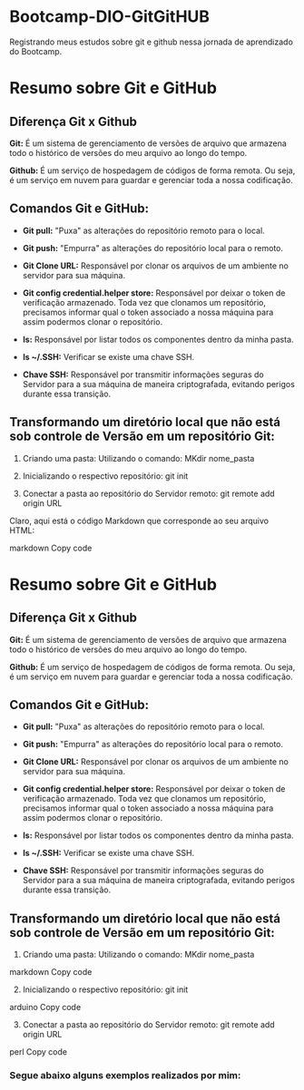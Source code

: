 # Bootcamp-DIO-GitGitHUB
Registrando meus estudos sobre git e github nessa  jornada de aprendizado do Bootcamp.
# Resumo sobre Git e GitHub

## Diferença Git x Github

**Git:**
É um sistema de gerenciamento de versões de arquivo que armazena todo o histórico de versões do meu arquivo ao longo do tempo.

**Github:**
É um serviço de hospedagem de códigos de forma remota. Ou seja, é um serviço em nuvem para guardar e gerenciar toda a nossa codificação.

## Comandos Git e GitHub:

- **Git pull:**
  "Puxa" as alterações do repositório remoto para o local.

- **Git push:**
  "Empurra" as alterações do repositório local para o remoto.

- **Git Clone URL:**
  Responsável por clonar os arquivos de um ambiente no servidor para sua máquina.

- **Git config credential.helper store:**
  Responsável por deixar o token de verificação armazenado. Toda vez que clonamos um repositório, precisamos informar qual o token associado a nossa máquina para assim podermos clonar o repositório.

- **ls:**
  Responsável por listar todos os componentes dentro da minha pasta.

- **ls ~/.SSH:**
  Verificar se existe uma chave SSH.

- **Chave SSH:**
  Responsável por transmitir informações seguras do Servidor para a sua máquina de maneira criptografada, evitando perigos durante essa transição.

## Transformando um diretório local que não está sob controle de Versão em um repositório Git:

1. Criando uma pasta:
   Utilizando o comando:
   MKdir nome_pasta
   
2. Inicializando o respectivo repositório:
git init

3. Conectar a pasta ao repositório do Servidor remoto:
git remote add origin URL

Claro, aqui está o código Markdown que corresponde ao seu arquivo HTML:

markdown
Copy code
# Resumo sobre Git e GitHub

## Diferença Git x Github

**Git:**
É um sistema de gerenciamento de versões de arquivo que armazena todo o histórico de versões do meu arquivo ao longo do tempo.

**Github:**
É um serviço de hospedagem de códigos de forma remota. Ou seja, é um serviço em nuvem para guardar e gerenciar toda a nossa codificação.

## Comandos Git e GitHub:

- **Git pull:**
  "Puxa" as alterações do repositório remoto para o local.

- **Git push:**
  "Empurra" as alterações do repositório local para o remoto.

- **Git Clone URL:**
  Responsável por clonar os arquivos de um ambiente no servidor para sua máquina.

- **Git config credential.helper store:**
  Responsável por deixar o token de verificação armazenado. Toda vez que clonamos um repositório, precisamos informar qual o token associado a nossa máquina para assim podermos clonar o repositório.

- **ls:**
  Responsável por listar todos os componentes dentro da minha pasta.

- **ls ~/.SSH:**
  Verificar se existe uma chave SSH.

- **Chave SSH:**
  Responsável por transmitir informações seguras do Servidor para a sua máquina de maneira criptografada, evitando perigos durante essa transição.

## Transformando um diretório local que não está sob controle de Versão em um repositório Git:

1. Criando uma pasta:
   Utilizando o comando:
MKdir nome_pasta

markdown
Copy code

2. Inicializando o respectivo repositório:
git init

arduino
Copy code

3. Conectar a pasta ao repositório do Servidor remoto:
git remote add origin URL

perl
Copy code

### Segue abaixo alguns exemplos realizados por mim:
